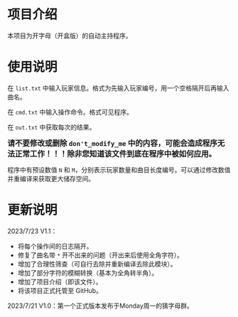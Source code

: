# 项目介绍

本项目为开字母（开盒版）的自动主持程序。

# 使用说明

在 `list.txt` 中输入玩家信息。格式为先输入玩家编号，用一个空格隔开后再输入曲名。

在 `cmd.txt` 中输入操作命令。格式可见程序。

在 `out.txt` 中获取每次的结果。

**<big>请不要修改或删除 `don't_modify_me` 中的内容，可能会造成程序无法正常工作！！！除非您知道该文件到底在程序中被如何应用。</big>**

程序中有预设数值 `N` 和 `M`，分别表示玩家数量和曲目长度编号。可以通过修改数值并重编译来获取更大储存空间。

# 更新说明

2023/7/23 V1.1：

* 将每个操作间的日志隔开。
* 修复了曲名带 `*` 开不出来的问题（开出来后使用全角字符）。
* 增加了合理性筛查（可自行去除并重新编译去除此模块）。
* 增加了部分字符的模糊转换（基本为全角转半角）。
* 增加了项目介绍（即该文件）。
* 将该项目正式托管至 GitHub。

2023/7/21 V1.0：第一个正式版本发布于Monday周一的猜字母群。

